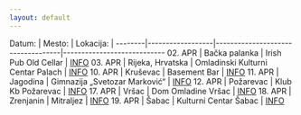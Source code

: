 ```yaml
---
layout: default
---
```


Datum:  | Mesto:           | Lokacija:                         |
--------|------------------|-----------------------------------|----------------------------
02. APR | Bačka palanka    | Irish Pub Old Cellar              | [INFO](https://www.facebook.com/events/2838247399591892/)
03. APR | Rijeka, Hrvatska | Omladinski Kulturni Centar Palach | [INFO](https://www.facebook.com/events/1221583218036477/)
10. APR | Kruševac         | Basement Bar                      | [INFO](https://www.facebook.com/events/2829739917109244)
11. APR | Jagodina         | Gimnazija „Svetozar Marković“     | [INFO](https://www.facebook.com/events/1263733304016012)
12. APR | Požarevac        | Klub Kb Požarevac                 | [INFO](https://www.facebook.com/events/619285958852087)
17. APR | Vršac            | Dom Omladine Vršac                | [INFO](https://www.facebook.com/events/2788046581277972)
18. APR | Zrenjanin        | Mitraljez                         | [INFO](https://www.facebook.com/events/184086823018476)
19. APR | Šabac            | Kulturni Centar Šabac             | [INFO](https://www.facebook.com/events/2937986539594317)
